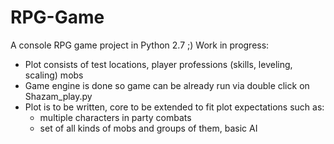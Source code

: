 # RPG-Game
A console RPG game project in Python 2.7 ;)
Work in progress:
  - Plot consists of test locations, player professions (skills, leveling, scaling) mobs
  - Game engine is done so game can be already run via double click on Shazam_play.py
  - Plot is to be written, core to be extended to fit plot expectations such as:
    - multiple characters in party combats
    - set of all kinds of mobs and groups of them, basic AI
